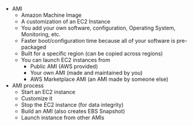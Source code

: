 - AMI
	- Amazon Machine Image
	- A customization of an EC2 Instance
	- You add your own software, configuration, Operating System, Monitoring, etc.
	- Faster boot/configuration time because all of your software is pre-packaged
	- Built for a specific region (can be copied across regions)
	- You can launch EC2 instances from
		- Public AMI (AWS provided)
		- Your own AMI (made and maintained by you)
		- AWS Marketplace AMI (an AMI made by someone else)
- AMI process
	- Start an EC2 instance
	- Customize it
	- Stop the EC2 instance (for data integrity)
	- Build an AMI (also creates EBS Snapshot)
	- Launch instance from other AMIs